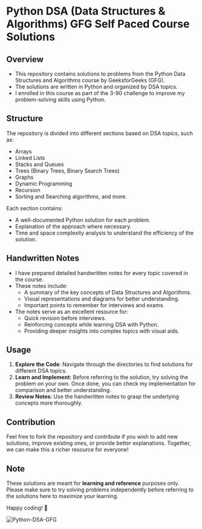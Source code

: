 # Python DSA (Data Structures & Algorithms) GFG Self Paced Course Solutions

## Overview

- This repository contains solutions to problems from the Python Data Structures and Algorithms course by GeeksforGeeks (GFG).
- The solutions are written in Python and organized by DSA topics.
- I enrolled in this course as part of the 3-90 challenge to improve my problem-solving skills using Python.


## Structure
The repository is divided into different sections based on DSA topics, such as:
- Arrays
- Linked Lists
- Stacks and Queues
- Trees (Binary Trees, Binary Search Trees)
- Graphs
- Dynamic Programming
- Recursion
- Sorting and Searching algorithms, and more.

Each section contains:
- A well-documented Python solution for each problem.
- Explanation of the approach where necessary.
- Time and space complexity analysis to understand the efficiency of the solution.

## Handwritten Notes
- I have prepared detailed handwritten notes for every topic covered in the course.
- These notes include:
  - A summary of the key concepts of Data Structures and Algorithms.
  - Visual representations and diagrams for better understanding.
  - Important points to remember for interviews and exams.
- The notes serve as an excellent resource for:
  - Quick revision before interviews.
  - Reinforcing concepts while learning DSA with Python.
  - Providing deeper insights into complex topics with visual aids.

## Usage
1. **Explore the Code**: Navigate through the directories to find solutions for different DSA topics. 
2. **Learn and Implement**: Before referring to the solution, try solving the problem on your own. Once done, you can check my implementation for comparison and better understanding.
3. **Review Notes**: Use the handwritten notes to grasp the underlying concepts more thoroughly.


## Contribution
Feel free to fork the repository and contribute if you wish to add new solutions, improve existing ones, or provide better explanations. Together, we can make this a richer resource for everyone!

## Note
These solutions are meant for **learning and reference** purposes only. Please make sure to try solving problems independently before referring to the solutions here to maximize your learning.

Happy coding! 🚀

<p align="left"> <img src="https://komarev.com/ghpvc/?username=Python-DSA-GFG&label=Solution%20views&color=0e75b6&style=flat" alt="Python-DSA-GFG" /> </p>


